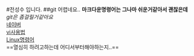 #전성수 입니다.
##git 어렵네요..
__마크다운명령어는 그나마 쉬운거같아서 괜찮은데__
<br>_git은 좀걸릴거같아요_
<br>[네이버](www.naver.com)<br>
[vi사용법](http://mrkzet.tistory.com/23)<br>
[Linux명령어](http://www.mireene.com/webimg/linux_tip1.htm)
<br>==열심히 하려고하는데 어디서부터해야하는지..==
